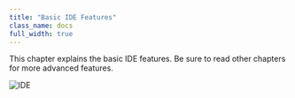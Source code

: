 ```yaml
---
title: "Basic IDE Features"
class_name: docs
full_width: true
---
```


This chapter explains the basic IDE features. Be sure to read other chapters for more advanced features.

![IDE](/img/docs/panel-overview.png)


